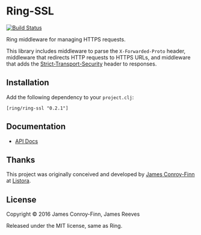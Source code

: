 # Ring-SSL

[![Build Status](https://secure.travis-ci.org/ring-clojure/ring-ssl.png)](http://travis-ci.org/ring-clojure/ring-ssl)

Ring middleware for managing HTTPS requests.

This library includes middleware to parse the `X-Forwarded-Proto`
header, middleware that redirects HTTP requests to HTTPS URLs, and
middleware that adds the [Strict-Transport-Security][1] header to
responses.

[1]: https://en.wikipedia.org/wiki/HTTP_Strict_Transport_Security

## Installation

Add the following dependency to your `project.clj`:

    [ring/ring-ssl "0.2.1"]

## Documentation

* [API Docs](http://ring-clojure.github.io/ring-ssl/ring.middleware.ssl.html)

## Thanks

This project was originally conceived and developed by [James
Conroy-Finn][2] at [Listora][3].

[2]: http://jamesconroyfinn.com/
[3]: http://www.listora.com/

## License

Copyright © 2016 James Conroy-Finn, James Reeves

Released under the MIT license, same as Ring.
